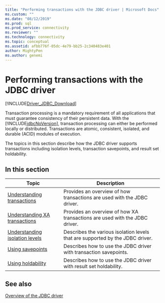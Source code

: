 ```yaml
---
title: "Performing transactions with the JDBC driver | Microsoft Docs"
ms.custom: ""
ms.date: "08/12/2019"
ms.prod: sql
ms.prod_service: connectivity
ms.reviewer: ""
ms.technology: connectivity
ms.topic: conceptual
ms.assetid: afbb776f-05dc-4e79-bb25-2c340483e401
author: MightyPen
ms.author: genemi
---
```

# Performing transactions with the JDBC driver
[!INCLUDE[Driver_JDBC_Download](../../includes/driver_jdbc_download.md)]

  Transaction processing is a mandatory requirement of all applications that must guarantee consistency of their persistent data. With the [!INCLUDE[jdbcNoVersion](../../includes/jdbcnoversion_md.md)], transaction processing can either be performed locally or distributed. Transactions are atomic, consistent, isolated, and durable (ACID) modules of execution.  
  
 The topics in this section describe how the JDBC driver supports transactions including isolation levels, transaction savepoints, and result set holdability.  
  
## In this section  
  
|Topic|Description|  
|-----------|-----------------|  
|[Understanding transactions](../../connect/jdbc/understanding-transactions.md)|Provides an overview of how transactions are used with the JDBC driver.|  
|[Understanding XA transactions](../../connect/jdbc/understanding-xa-transactions.md)|Provides an overview of how XA transactions are used with the JDBC driver.|  
|[Understanding isolation levels](../../connect/jdbc/understanding-isolation-levels.md)|Describes the various isolation levels that are supported by the JDBC driver.|  
|[Using savepoints](../../connect/jdbc/using-savepoints.md)|Describes how to use the JDBC driver with transaction savepoints.|  
|[Using holdability](../../connect/jdbc/using-holdability.md)|Describes how to use the JDBC driver with result set holdability.|  
  
## See also  
 [Overview of the JDBC driver](../../connect/jdbc/overview-of-the-jdbc-driver.md)  
  
  
